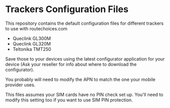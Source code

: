 # Trackers Configuration Files

This repository contains the default configuration files for different trackers to use with routechoices.com
 
- Queclink GL300M
- Queclink GL320M
- Teltonika TMT250

Save those to your devices using the latest configurator application for your device (Ask your reseller for info about where to download the configurator).

You probably will need to modify the APN to match the one your mobile provider uses.

This files assumes your SIM cards have no PIN check set up. You'll need to modify this setting too if you want to use SIM PIN protection.
